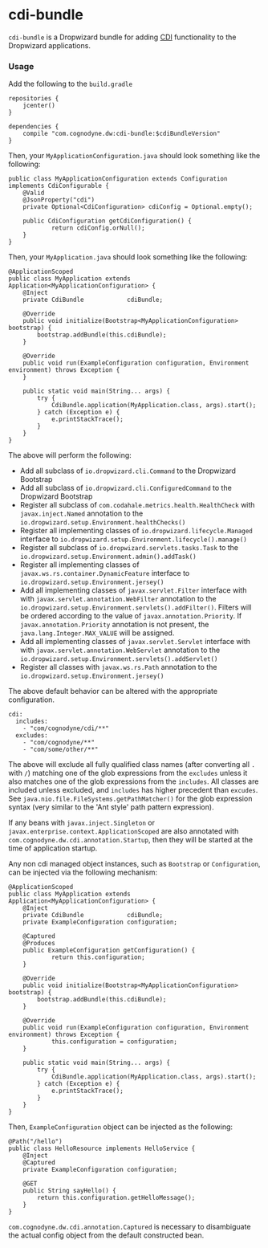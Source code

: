 # cdi-bundle
`cdi-bundle` is a Dropwizard bundle for adding [CDI](http://weld.cdi-spec.org) functionality to the Dropwizard applications.

### Usage
Add the following to the `build.gradle`

```
repositories {
	jcenter()
}

dependencies {
	compile "com.cognodyne.dw:cdi-bundle:$cdiBundleVersion"
}
```

Then, your `MyApplicationConfiguration.java` should look something like the following:

```
public class MyApplicationConfiguration extends Configuration implements CdiConfigurable {
	@Valid
    @JsonProperty("cdi")
    private Optional<CdiConfiguration> cdiConfig = Optional.empty();
    
    public CdiConfiguration getCdiConfiguration() {
    		return cdiConfig.orNull();
    }
}
```

Then, your `MyApplication.java` should look something like the following:

```
@ApplicationScoped
public class MyApplication extends Application<MyApplicationConfiguration> {
	@Inject
    private CdiBundle            cdiBundle;
    
    @Override
    public void initialize(Bootstrap<MyApplicationConfiguration> bootstrap) {
        bootstrap.addBundle(this.cdiBundle);
    }

    @Override
    public void run(ExampleConfiguration configuration, Environment environment) throws Exception {
    }
    
    public static void main(String... args) {
        try {
            CdiBundle.application(MyApplication.class, args).start();
        } catch (Exception e) {
            e.printStackTrace();
        }
    }
}

```

The above will perform the following:
- Add all subclass of `io.dropwizard.cli.Command` to the Dropwizard Bootstrap
- Add all subclass of `io.dropwizard.cli.ConfiguredCommand` to the Dropwizard Bootstrap
- Register all subclass of `com.codahale.metrics.health.HealthCheck` with `javax.inject.Named` annotation to the `io.dropwizard.setup.Environment.healthChecks()`
- Register all implementing classes of `io.dropwizard.lifecycle.Managed` interface to `io.dropwizard.setup.Environment.lifecycle().manage()`
- Register all subclass of `io.dropwizard.servlets.tasks.Task` to the `io.dropwizard.setup.Environment.admin().addTask()`
- Register all implementing classes of `javax.ws.rs.container.DynamicFeature` interface to `io.dropwizard.setup.Environment.jersey()`
- Add all implementing classes of `javax.servlet.Filter` interface with with `javax.servlet.annotation.WebFilter` annotation to the `io.dropwizard.setup.Environment.servlets().addFilter()`. Filters will be ordered according to the value of `javax.annotation.Priority`. If `javax.annotation.Priority` annotation is not present, the `java.lang.Integer.MAX_VALUE` will be assigned.
- Add all implementing classes of `javax.servlet.Servlet` interface with with `javax.servlet.annotation.WebServlet` annotation to the `io.dropwizard.setup.Environment.servlets().addServlet()`
- Register all classes with `javax.ws.rs.Path` annotation to the `io.dropwizard.setup.Environment.jersey()`

The above default behavior can be altered with the appropriate configuration.

```
cdi:
  includes:
    - "com/cognodyne/cdi/**"
  excludes:
    - "com/cognodyne/**"
    - "com/some/other/**"
```

The above will exclude all fully qualified class names (after converting all `.` with `/`) matching one of the glob expressions from the `excludes` unless it also matches one of the glob expressions from the `includes`.
All classes are included unless excluded, and `includes` has higher precedent than `excudes`.
See `java.nio.file.FileSystems.getPathMatcher()` for the glob expression syntax (very similar to the 'Ant style' path pattern expression).

If any beans with `javax.inject.Singleton` or `javax.enterprise.context.ApplicationScoped` are also annotated with `com.cognodyne.dw.cdi.annotation.Startup`, then they will be started at the time of application startup.

Any non cdi managed object instances, such as `Bootstrap` or `Configuration`, can be injected via the following mechanism:

```
@ApplicationScoped
public class MyApplication extends Application<MyApplicationConfiguration> {
	@Inject
    private CdiBundle            cdiBundle;
    private ExampleConfiguration configuration;
    
    @Captured
    @Produces
    public ExampleConfiguration getConfiguration() {
    		return this.configuration;
    }
    
    @Override
    public void initialize(Bootstrap<MyApplicationConfiguration> bootstrap) {
        bootstrap.addBundle(this.cdiBundle);
    }

    @Override
    public void run(ExampleConfiguration configuration, Environment environment) throws Exception {
    		this.configuration = configuration;
    }
    
    public static void main(String... args) {
        try {
            CdiBundle.application(MyApplication.class, args).start();
        } catch (Exception e) {
            e.printStackTrace();
        }
    }
}
```

Then, `ExampleConfiguration` object can be injected as the following:

```
@Path("/hello")
public class HelloResource implements HelloService {
	@Inject
	@Captured
	private ExampleConfiguration configuration;
	
	@GET
	public String sayHello() {
		return this.configuration.getHelloMessage();
	}
}

```
`com.cognodyne.dw.cdi.annotation.Captured` is necessary to disambiguate the actual config object from the default constructed bean.

